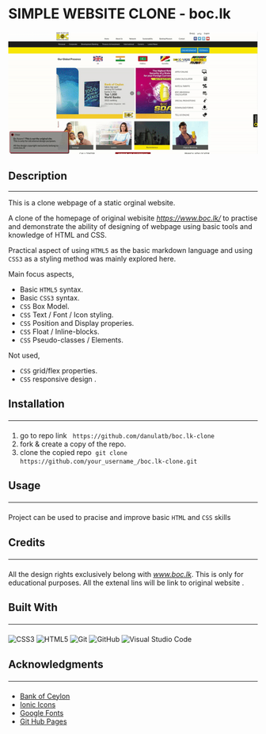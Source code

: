 

# SIMPLE WEBSITE CLONE - boc.lk


![site](/img/site.gif)

## Description
<hr /> 
This is a clone webpage of a static orginal website.<br>

A clone of the homepage of original webisite *https://www.boc.lk/* to practise and demonstrate the ability of designing of webpage using basic tools and knowledge of HTML and CSS. <br>

Practical aspect of using `HTML5` as the basic markdown language and using `CSS3` as a styling method was mainly explored here. 

Main focus aspects,
- Basic `HTML5` syntax.
- Basic `CSS3` syntax.
- `CSS` Box Model.
- `CSS` Text / Font / Icon styling.
- `CSS` Position and Display properies.
- `CSS` Float / Inline-blocks.
- `CSS` Pseudo-classes / Elements.

Not used,
- `CSS` grid/flex properties.
- `CSS` responsive design .


## Installation<hr /> 

1. go to repo link &nbsp;   `https://github.com/danulatb/boc.lk-clone`
2. fork & create a copy of the repo.
3. clone the copied repo&nbsp; 
`git clone https://github.com/your_username_/boc.lk-clone.git` 

## Usage<hr /> 

Project can be used to pracise and improve basic `HTML` and `CSS` skills

## Credits<hr /> 

All the design rights exclusively belong with *www.boc.lk*. This is only for educational purposes.
All the extenal lins will be link to original website .

## Built With<hr /> 

![CSS3](https://img.shields.io/badge/css3-%231572B6.svg?style=for-the-badge&logo=css3&logoColor=white) 
![HTML5](https://img.shields.io/badge/html5-%23E34F26.svg?style=for-the-badge&logo=html5&logoColor=white)
![Git](https://img.shields.io/badge/git-%23F05033.svg?style=for-the-badge&logo=git&logoColor=white)
![GitHub](https://img.shields.io/badge/github-%23121011.svg?style=for-the-badge&logo=github&logoColor=white)
![Visual Studio Code](https://img.shields.io/badge/Visual%20Studio%20Code-0078d7.svg?style=for-the-badge&logo=visual-studio-code&logoColor=white)

## Acknowledgments<hr /> 

- [Bank of Ceylon](https://www.boc.lk/)
- [Ionic Icons](https://ionic.io/ionicons)
- [Google Fonts](https://fonts.google.com/)
- [Git Hub Pages](https://pages.github.com/)
